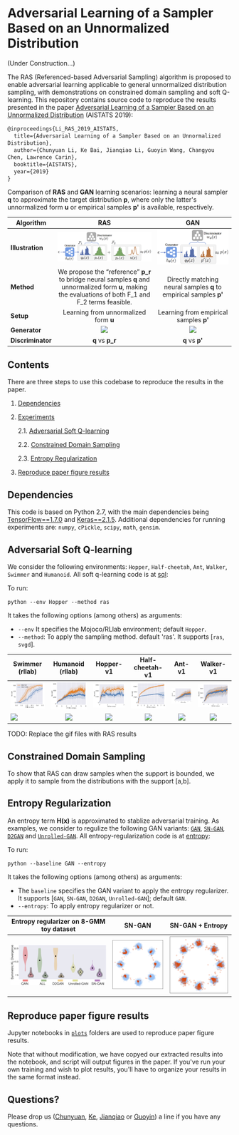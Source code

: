 # Adversarial Learning of a Sampler Based on an Unnormalized Distribution

(Under Construction...)
[](https://ps.w.org/under-construction-page/assets/screenshot-10.png?rev=1840052)

The RAS (Referenced-based Adversarial Sampling) algorithm is proposed to enable adversarial learning applicable to general unnormalized distribution sampling, with demonstrations on constrained domain sampling and soft Q-learning. This repository contains source code to reproduce the results presented in the paper [Adversarial Learning of a Sampler Based on an Unnormalized Distribution](https://arxiv.org) (AISTATS 2019):

```
@inproceedings{Li_RAS_2019_AISTATS,
  title={Adversarial Learning of a Sampler Based on an Unnormalized Distribution},
  author={Chunyuan Li, Ke Bai, Jianqiao Li, Guoyin Wang, Changyou Chen, Lawrence Carin},
  booktitle={AISTATS},
  year={2019}
}
```


Comparison of **RAS** and **GAN** learning scenarios: learning a neural sampler **q** to approximate the target distribution **p**, where only the latter's unnormalized form **u** or empirical samples **p'** is available, respectively.

|**Algorithm** | RAS  |   GAN 
|-------------------------|:-------------------------:|:-------------------------:
| **Illustration** | ![](/figs/ras_scheme.png)  |   ![](/figs/gan_scheme.png)
| **Method** | We propose the “reference” **p_r** to bridge neural samples **q**  and unnormalized form **u**, making the evaluations of both F_1 and F_2 terms feasible. | Directly matching neural samples **q** to empirical samples **p'**
| **Setup** | Learning from unnormalized form **u**  | Learning from empirical samples **p'**  
| **Generator** |  ![](https://latex.codecogs.com/gif.latex?\log[\frac{u(x)}{q_{\theta}(x)}&space;]=&space;\underbrace{&space;\log&space;\big[\frac{&space;p_{r}(x)&space;}{&space;q_{\theta}&space;(x)&space;}&space;\big]}_{\mathcal{F}_1}&space;&plus;&space;\underbrace{&space;\log&space;\big[\frac{&space;u&space;(x)&space;}{p_{r}(x)&space;}\big]&space;}_{\mathcal{F}_2})  | ![](https://latex.codecogs.com/gif.latex?\log[\frac{p^{\prime}(x)}{q_{\theta}(x)}&space;])
| **Discriminator** | **q** vs **p_r** | **q** vs **p'**




## Contents
There are three steps to use this codebase to reproduce the results in the paper.

1. [Dependencies](#dependencies)

2. [Experiments](#experiments)

    2.1. [Adversarial Soft Q-learning](#adversarial-soft-q-learning)
    
    2.2. [Constrained Domain Sampling](#constrained-domain-sampling)
    
    2.3. [Entropy Regularization](#entropy-regularization) 
    
3. [Reproduce paper figure results](#reproduce-paper-figure-results) 

## Dependencies

This code is based on Python 2.7, with the main dependencies being [TensorFlow==1.7.0](https://www.tensorflow.org/) and [Keras==2.1.5](https://keras.io/). Additional dependencies for running experiments are: `numpy`, `cPickle`, `scipy`, `math`, `gensim`. 

## Adversarial Soft Q-learning

We consider the following environments: `Hopper`, `Half-cheetah`, `Ant`, `Walker`, `Swimmer` and `Humanoid`. All soft q-learning code is at [sql](/sql): 

To run:

    python --env Hopper --method ras

It takes the following options (among others) as arguments:

- `--env` It specifies the Mojoco/RLlab environment; default `Hopper`.   
- `--method`: To apply the sampling method. default 'ras'. It supports [`ras`, `svgd`].


| Swimmer (rllab) | Humanoid (rllab) |  Hopper-v1 |  Half-cheetah-v1 |  Ant-v1 |  Walker-v1
|-------------------------|:-------------------------:|:-------------------------:|:-------------------------:|:-------------------------:|:-------------------------:
| ![](/figs/sql/Swimmer-rllab.png) | ![](/figs/sql/Humanoid-rllab.png)  |  ![](/figs/sql/Hopper-v1.png) |  ![](/figs/sql/Half-cheetah-v1.png) |  ![](/figs/sql/Ant-v1.png) |  ![](/figs/sql/Walker-v1.png)
| ![](https://i.makeagif.com/media/3-27-2018/u2cewJ.gif) | ![](https://outlookseries.com/A0972/Infrastructure/image7.gif) | ![](https://devblogs.nvidia.com/wp-content/uploads/2016/04/hopper-1.gif) | ![](https://ask.qcloudimg.com/http-save/yehe-1326493/xzyqmpribu.gif) | ![](https://blog.openai.com/content/images/2017/02/running_bug.gif) | ![](https://user-images.githubusercontent.com/306655/28396526-d4ce6334-6cb0-11e7-825c-63a85c8ff533.gif)

TODO: Replace the gif files with RAS results

## Constrained Domain Sampling

To show that RAS can draw samples when the support is bounded, we apply it to sample from the distributions with the support [a,b].

## Entropy Regularization

An entropy term **H(x)** is approximated to stablize adversarial training. As examples, we consider to regulize the following GAN variants: [`GAN`](https://arxiv.org/abs/1406.2661), [`SN-GAN`](https://arxiv.org/abs/1802.05957), [`D2GAN`](https://arxiv.org/abs/1709.03831) and [`Unrolled-GAN`](https://arxiv.org/abs/1611.02163). All entropy-regularization code is at [entropy](entropy): 

To run:

    python --baseline GAN --entropy
    
It takes the following options (among others) as arguments:

- The `baseline` specifies the GAN variant to apply the entropy regularizer. It supports [`GAN`, `SN-GAN`, `D2GAN`, `Unrolled-GAN`]; default `GAN`.   
- `--entropy`: To apply entropy regularizer or not.
  

| Entropy regularizer on 8-GMM toy dataset | SN-GAN  |   SN-GAN + Entropy  
|-------------------------|:-------------------------:|:-------------------------:
| ![](/figs/entropy/Symmetric_KL_Divergence_iclr.png) | ![](/figs/entropy/sn_gan_8gmm.png)  |   ![](/figs/entropy/sn_gan_entropy_8gmm.png)


## Reproduce paper figure results
Jupyter notebooks in [`plots`](./plots) folders are used to reproduce paper figure results.

Note that without modification, we have copyed our extracted results into the notebook, and script will output figures in the paper. If you've run your own training and wish to plot results, you'll have to organize your results in the same format instead.


## Questions?
Please drop us ([Chunyuan](http://chunyuan.li/), [Ke](https://github.com/beckybai), [Jianqiao](https://github.com/jianqiaol) or [Guoyin](https://github.com/guoyinwang)) a line if you have any questions.


